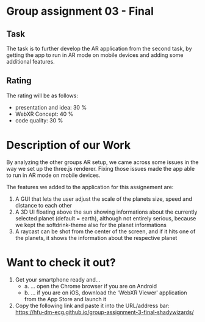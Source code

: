 # Group assignment 03 - Final

## Task

The task is to further develop the AR application from the second task, by getting the app to run in AR mode on mobile devices and adding some additional features.

## Rating

The rating will be as follows:

- presentation and idea: 30 %
- WebXR Concept: 40 %
- code quality: 30 %

# Description of our Work

By analyzing the other groups AR setup, we came across some issues in the way we set up the three.js renderer. Fixing those issues made the app able to run in AR mode on mobile devices.

The features we added to the application for this assignement are: 
1. A GUI that lets the user adjust the scale of the planets size, speed and distance to each other
2. A 3D UI floating above the sun showing informations about the currently selected planet (default = earth), although not entirely serious, because we kept the softdrink-theme also for the planet informations
3. A raycast can be shot from the center of the screen, and if it hits one of the planets, it shows the information about the respective planet

# Want to check it out?
1. Get your smartphone ready and...
    - a. ... open the Chrome browser if you are on Android
    - b. ... if you are on iOS, download the 'WebXR Viewer' application from the App Store and launch it
2. Copy the following link and paste it into the URL/address bar: https://hfu-dm-ecg.github.io/group-assignment-3-final-shadywizards/